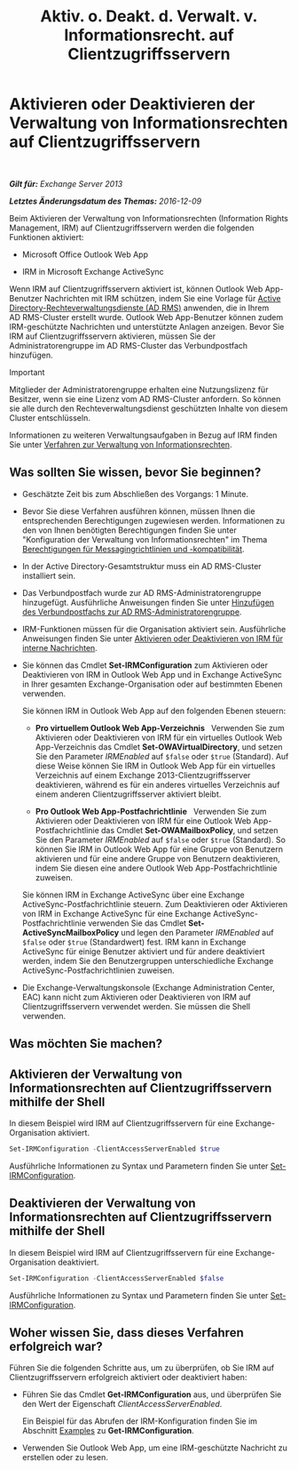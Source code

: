 ﻿---
title: 'Aktiv. o. Deakt. d. Verwalt. v. Informationsrecht. auf Clientzugriffsservern'
TOCTitle: Aktivieren oder Deaktivieren der Verwaltung von Informationsrechten auf Clientzugriffsservern
ms:assetid: c7ce069b-a572-4755-90a3-7105472e4c83
ms:mtpsurl: https://technet.microsoft.com/de-de/library/Dd876938(v=EXCHG.150)
ms:contentKeyID: 50476700
ms.date: 04/24/2018
mtps_version: v=EXCHG.150
ms.translationtype: HT
---

# Aktivieren oder Deaktivieren der Verwaltung von Informationsrechten auf Clientzugriffsservern

 

_**Gilt für:** Exchange Server 2013_

_**Letztes Änderungsdatum des Themas:** 2016-12-09_

Beim Aktivieren der Verwaltung von Informationsrechten (Information Rights Management, IRM) auf Clientzugriffsservern werden die folgenden Funktionen aktiviert:

  - Microsoft Office Outlook Web App

  - IRM in Microsoft Exchange ActiveSync

Wenn IRM auf Clientzugriffsservern aktiviert ist, können Outlook Web App-Benutzer Nachrichten mit IRM schützen, indem Sie eine Vorlage für [Active Directory-Rechteverwaltungsdienste (AD RMS)](https://technet.microsoft.com/de-de/library/hh831364.aspx) anwenden, die in Ihrem AD RMS-Cluster erstellt wurde. Outlook Web App-Benutzer können zudem IRM-geschützte Nachrichten und unterstützte Anlagen anzeigen. Bevor Sie IRM auf Clientzugriffsservern aktivieren, müssen Sie der Administratorengruppe im AD RMS-Cluster das Verbundpostfach hinzufügen.


> [!IMPORTANT]
> Mitglieder der Administratorengruppe erhalten eine Nutzungslizenz für Besitzer, wenn sie eine Lizenz vom AD&nbsp;RMS-Cluster anfordern. So können sie alle durch den Rechteverwaltungsdienst geschützten Inhalte von diesem Cluster entschlüsseln.



Informationen zu weiteren Verwaltungsaufgaben in Bezug auf IRM finden Sie unter [Verfahren zur Verwaltung von Informationsrechten](information-rights-management-procedures-exchange-2013-help.md).

## Was sollten Sie wissen, bevor Sie beginnen?

  - Geschätzte Zeit bis zum Abschließen des Vorgangs: 1 Minute.

  - Bevor Sie diese Verfahren ausführen können, müssen Ihnen die entsprechenden Berechtigungen zugewiesen werden. Informationen zu den von Ihnen benötigten Berechtigungen finden Sie unter "Konfiguration der Verwaltung von Informationsrechten" im Thema [Berechtigungen für Messagingrichtlinien und -kompatibilität](messaging-policy-and-compliance-permissions-exchange-2013-help.md).

  - In der Active Directory-Gesamtstruktur muss ein AD RMS-Cluster installiert sein.

  - Das Verbundpostfach wurde zur AD RMS-Administratorengruppe hinzugefügt. Ausführliche Anweisungen finden Sie unter [Hinzufügen des Verbundpostfachs zur AD RMS-Administratorengruppe](add-the-federation-mailbox-to-the-ad-rms-super-users-group-exchange-2013-help.md).

  - IRM-Funktionen müssen für die Organisation aktiviert sein. Ausführliche Anweisungen finden Sie unter [Aktivieren oder Deaktivieren von IRM für interne Nachrichten](enable-or-disable-irm-for-internal-messages-exchange-2013-help.md).

  - Sie können das Cmdlet **Set-IRMConfiguration** zum Aktivieren oder Deaktivieren von IRM in Outlook Web App und in Exchange ActiveSync in Ihrer gesamten Exchange-Organisation oder auf bestimmten Ebenen verwenden.
    
    Sie können IRM in Outlook Web App auf den folgenden Ebenen steuern:
    
      - **Pro virtuellem Outlook Web App-Verzeichnis**   Verwenden Sie zum Aktivieren oder Deaktivieren von IRM für ein virtuelles Outlook Web App-Verzeichnis das Cmdlet **Set-OWAVirtualDirectory**, und setzen Sie den Parameter *IRMEnabled* auf `$false` oder `$true` (Standard). Auf diese Weise können Sie IRM in Outlook Web App für ein virtuelles Verzeichnis auf einem Exchange 2013-Clientzugriffsserver deaktivieren, während es für ein anderes virtuelles Verzeichnis auf einem anderen Clientzugriffsserver aktiviert bleibt.
    
      - **Pro Outlook Web App-Postfachrichtlinie**   Verwenden Sie zum Aktivieren oder Deaktivieren von IRM für eine Outlook Web App-Postfachrichtlinie das Cmdlet **Set-OWAMailboxPolicy**, und setzen Sie den Parameter *IRMEnabled* auf `$false` oder `$true` (Standard). So können Sie IRM in Outlook Web App für eine Gruppe von Benutzern aktivieren und für eine andere Gruppe von Benutzern deaktivieren, indem Sie diesen eine andere Outlook Web App-Postfachrichtlinie zuweisen.
    
    Sie können IRM in Exchange ActiveSync über eine Exchange ActiveSync-Postfachrichtlinie steuern. Zum Deaktivieren oder Aktivieren von IRM in Exchange ActiveSync für eine Exchange ActiveSync-Postfachrichtlinie verwenden Sie das Cmdlet **Set-ActiveSyncMailboxPolicy** und legen den Parameter *IRMEnabled* auf `$false` oder `$true` (Standardwert) fest. IRM kann in Exchange ActiveSync für einige Benutzer aktiviert und für andere deaktiviert werden, indem Sie den Benutzergruppen unterschiedliche Exchange ActiveSync-Postfachrichtlinien zuweisen.

  - Die Exchange-Verwaltungskonsole (Exchange Administration Center, EAC) kann nicht zum Aktivieren oder Deaktivieren von IRM auf Clientzugriffsservern verwendet werden. Sie müssen die Shell verwenden.

## Was möchten Sie machen?

## Aktivieren der Verwaltung von Informationsrechten auf Clientzugriffsservern mithilfe der Shell

In diesem Beispiel wird IRM auf Clientzugriffsservern für eine Exchange-Organisation aktiviert.

```powershell
Set-IRMConfiguration -ClientAccessServerEnabled $true
```

Ausführliche Informationen zu Syntax und Parametern finden Sie unter [Set-IRMConfiguration](https://technet.microsoft.com/de-de/library/dd979792\(v=exchg.150\)).

## Deaktivieren der Verwaltung von Informationsrechten auf Clientzugriffsservern mithilfe der Shell

In diesem Beispiel wird IRM auf Clientzugriffsservern für eine Exchange-Organisation deaktiviert.

```powershell
Set-IRMConfiguration -ClientAccessServerEnabled $false
```

Ausführliche Informationen zu Syntax und Parametern finden Sie unter [Set-IRMConfiguration](https://technet.microsoft.com/de-de/library/dd979792\(v=exchg.150\)).

## Woher wissen Sie, dass dieses Verfahren erfolgreich war?

Führen Sie die folgenden Schritte aus, um zu überprüfen, ob Sie IRM auf Clientzugriffsservern erfolgreich aktiviert oder deaktiviert haben:

  - Führen Sie das Cmdlet **Get-IRMConfiguration** aus, und überprüfen Sie den Wert der Eigenschaft *ClientAccessServerEnabled*.
    
    Ein Beispiel für das Abrufen der IRM-Konfiguration finden Sie im Abschnitt [Examples](https://technet.microsoft.com/de-de/e1821219-fe18-4642-a9c2-58eb0aadd61a\(exchg.150\)#examples) zu **Get-IRMConfiguration**.

  - Verwenden Sie Outlook Web App, um eine IRM-geschützte Nachricht zu erstellen oder zu lesen.

